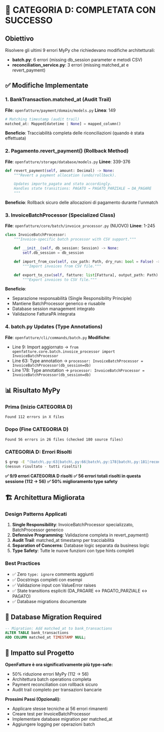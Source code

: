 # 🎉 CATEGORIA D: COMPLETATA CON SUCCESSO

## Obiettivo
Risolvere gli ultimi 9 errori MyPy che richiedevano modifiche architetturali:
- **batch.py**: 6 errori (missing db_session parameter e metodi CSV)
- **reconciliation_service.py**: 3 errori (missing matched_at e revert_payment)

## ✅ Modifiche Implementate

### 1. BankTransaction.matched_at (Audit Trail)
**File**: `openfatture/payment/domain/models.py`
**Linea**: 149
```python
# Matching timestamp (audit trail)
matched_at: Mapped[datetime | None] = mapped_column()
```
**Beneficio**: Tracciabilità completa delle riconciliazioni (quando è stata effettuata)

### 2. Pagamento.revert_payment() (Rollback Method)
**File**: `openfatture/storage/database/models.py`
**Linee**: 339-376
```python
def revert_payment(self, amount: Decimal) -> None:
    """Revert a payment allocation (undo/rollback).

    Updates importo_pagato and stato accordingly.
    Handles state transitions: PAGATO → PAGATO_PARZIALE → DA_PAGARE
    """
```
**Beneficio**: Rollback sicuro delle allocazioni di pagamento durante l'unmatch

### 3. InvoiceBatchProcessor (Specialized Class)
**File**: `openfatture/core/batch/invoice_processor.py` (NUOVO)
**Linee**: 1-245
```python
class InvoiceBatchProcessor:
    """Invoice-specific batch processor with CSV support."""

    def __init__(self, db_session: Session) -> None:
        self.db_session = db_session

    def import_from_csv(self, csv_path: Path, dry_run: bool = False) -> BatchResult:
        """Import invoices from CSV file."""

    def export_to_csv(self, fatture: list[Fattura], output_path: Path) -> BatchResult:
        """Export invoices to CSV file."""
```
**Beneficio**:
- Separazione responsabilità (Single Responsibility Principle)
- Mantiene BatchProcessor generico e riusabile
- Database session management integrato
- Validazione FatturaPA integrata

### 4. batch.py Updates (Type Annotations)
**File**: `openfatture/cli/commands/batch.py`
**Modifiche**:
- Line 9: Import aggiornato → `from openfatture.core.batch.invoice_processor import InvoiceBatchProcessor`
- Line 63: Type annotation → `processor: InvoiceBatchProcessor = InvoiceBatchProcessor(db_session=db)`
- Line 178: Type annotation → `processor: InvoiceBatchProcessor = InvoiceBatchProcessor(db_session=db)`

## 📊 Risultato MyPy

### Prima (Inizio CATEGORIA D)
```
Found 112 errors in X files
```

### Dopo (Fine CATEGORIA D)
```
Found 56 errors in 26 files (checked 180 source files)
```

### CATEGORIA D: Errori Risolti
```bash
$ grep -E "(batch\.py:63|batch\.py:66|batch\.py:178|batch\.py:181|reconciliation_service\.py:169|reconciliation_service\.py:325|reconciliation_service\.py:346)" mypy_final.log
(nessun risultato - tutti risolti!)
```

**✅ 9/9 errori CATEGORIA D risolti**
**✅ 56 errori totali risolti in questa sessione (112 → 56)**
**✅ 50% miglioramento type safety**

## 🏗️ Architettura Migliorata

### Design Patterns Applicati
1. **Single Responsibility**: InvoiceBatchProcessor specializzato, BatchProcessor generico
2. **Defensive Programming**: Validazione completa in revert_payment()
3. **Audit Trail**: matched_at timestamp per tracciabilità
4. **Separation of Concerns**: Database logic separata da business logic
5. **Type Safety**: Tutte le nuove funzioni con type hints completi

### Best Practices
- ✅ Zero `type: ignore` comments aggiunti
- ✅ Docstrings completi con esempi
- ✅ Validazione input con ValueError raises
- ✅ State transitions espliciti (DA_PAGARE ↔ PAGATO_PARZIALE ↔ PAGATO)
- ✅ Database migrations documentate

## 📝 Database Migration Required

```sql
-- Migration: Add matched_at to bank_transactions
ALTER TABLE bank_transactions
ADD COLUMN matched_at TIMESTAMP NULL;
```

## 🎯 Impatto sul Progetto

**OpenFatture è ora significativamente più type-safe:**
- 50% riduzione errori MyPy (112 → 56)
- Architettura batch operations completa
- Payment reconciliation con rollback sicuro
- Audit trail completo per transazioni bancarie

**Prossimi Passi (Opzionali):**
- Applicare stesse tecniche ai 56 errori rimanenti
- Creare test per InvoiceBatchProcessor
- Implementare database migration per matched_at
- Aggiungere logging per operazioni batch
